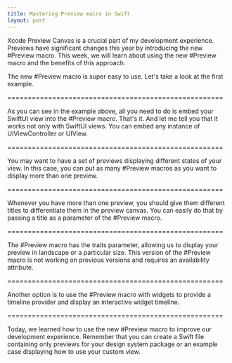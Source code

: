 ```yaml
---
title: Mastering Preview macro in Swift
layout: post
---
```


Xcode Preview Canvas is a crucial part of my development experience. Previews have significant changes this year by introducing the new #Preview macro. This week, we will learn about using the new #Preview macro and the benefits of this approach.

The new #Preview macro is super easy to use. Let's take a look at the first example.

=====================================================

As you can see in the example above, all you need to do is embed your SwiftUI view into the #Preview macro. That's it. And let me tell you that it works not only with SwiftUI views. You can embed any instance of UIViewController or UIView.

=====================================================

You may want to have a set of previews displaying different states of your view. In this case, you can put as many #Preview macros as you want to display more than one preview.

=====================================================

Whenever you have more than one preview, you should give them different titles to differentiate them in the preview canvas. You can easily do that by passing a title as a parameter of the #Preview macro.

=====================================================

The #Preview macro has the traits parameter, allowing us to display your preview in landscape or a particular size. This version of the #Preview macro is not working on previous versions and requires an availability attribute.

=====================================================

Another option is to use the #Preview macro with widgets to provide a timeline provider and display an interactive widget timeline.

=====================================================

Today, we learned how to use the new #Preview macro to improve our development experience. Remember that you can create a Swift file containing only previews for your design system package or an example case displaying how to use your custom view.
